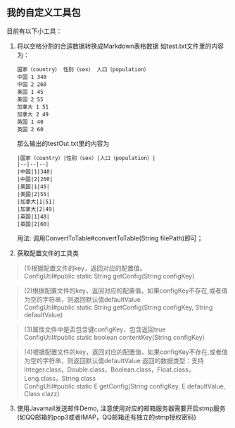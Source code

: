 ## 我的自定义工具包
目前有以下小工具：
1. 将以空格分割的合适数据转换成Markdown表格数据
    如test.txt文件里的内容为：
    ```
    国家（country） 性别（sex） 人口（population） 
    中国 1 340 
    中国 2 260 
    美国 1 45 
    美国 2 55 
    加拿大 1 51 
    加拿大 2 49 
    英国 1 40 
    英国 2 60 
    ```
    那么输出的testOut.txt里的内容为
    ```
    |国家（country）|性别（sex）|人口（population）|
    |--|--|--|
    |中国|1|340|
    |中国|2|260|
    |美国|1|45|
    |美国|2|55|
    |加拿大|1|51|
    |加拿大|2|49|
    |英国|1|40|
    |英国|2|60|
    ```
    用法: 调用ConvertToTable#convertToTable(String filePath)即可；

2. 获取配置文件的工具类
> (1)根据配置文件的key，返回对应的配置值。<br>
> ConfigUtil#public static String getConfig(String configKey) 

> (2)根据配置文件的key，返回对应的配置值，如果configKey不存在,或者值为空的字符串，则返回默认值defaultValue<br>
> ConfigUtil#public static String getConfig(String configKey, String defaultValue)

> (3)属性文件中是否包含键configKey，包含返回true<br>
> ConfigUtil#public static boolean contentKey(String configKey)

> (4)根据配置文件的key，返回对应的配置值，如果configKey不存在,或者值为空的字符串，则返回默认值defaultValue
> 返回的数据类型：支持Integer.class，Double.class，Boolean.class，Float.class，Long.class，String.class<br>
> ConfigUtil#public static <E> E getConfig(String configKey, E defaultValue, Class<E> clazz)

3. 使用Javamail发送邮件Demo, 注意使用对应的邮箱服务器需要开启stmp服务(如QQ邮箱的pop3或者IMAP，QQ邮箱还有独立的stmp授权密码)